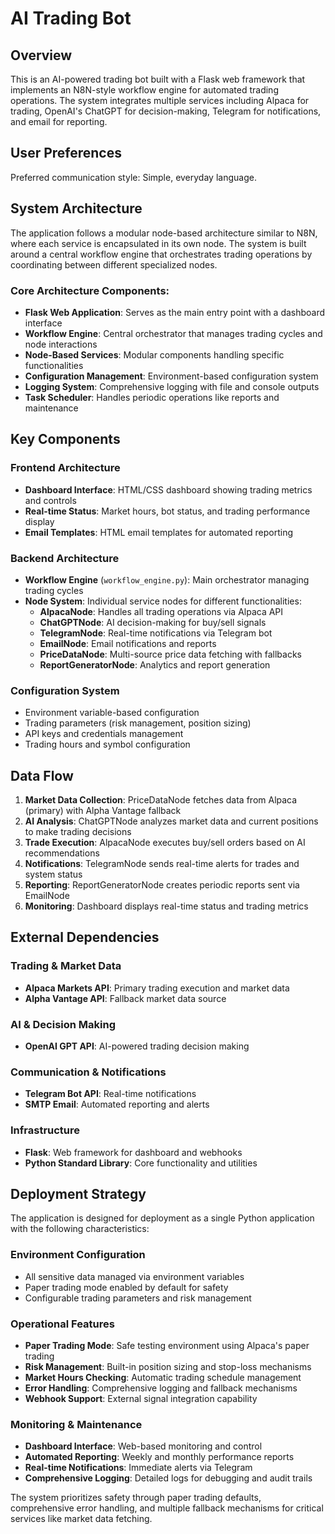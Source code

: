 # AI Trading Bot

## Overview

This is an AI-powered trading bot built with a Flask web framework that implements an N8N-style workflow engine for automated trading operations. The system integrates multiple services including Alpaca for trading, OpenAI's ChatGPT for decision-making, Telegram for notifications, and email for reporting.

## User Preferences

Preferred communication style: Simple, everyday language.

## System Architecture

The application follows a modular node-based architecture similar to N8N, where each service is encapsulated in its own node. The system is built around a central workflow engine that orchestrates trading operations by coordinating between different specialized nodes.

### Core Architecture Components:
- **Flask Web Application**: Serves as the main entry point with a dashboard interface
- **Workflow Engine**: Central orchestrator that manages trading cycles and node interactions
- **Node-Based Services**: Modular components handling specific functionalities
- **Configuration Management**: Environment-based configuration system
- **Logging System**: Comprehensive logging with file and console outputs
- **Task Scheduler**: Handles periodic operations like reports and maintenance

## Key Components

### Frontend Architecture
- **Dashboard Interface**: HTML/CSS dashboard showing trading metrics and controls
- **Real-time Status**: Market hours, bot status, and trading performance display
- **Email Templates**: HTML email templates for automated reporting

### Backend Architecture
- **Workflow Engine** (`workflow_engine.py`): Main orchestrator managing trading cycles
- **Node System**: Individual service nodes for different functionalities:
  - **AlpacaNode**: Handles all trading operations via Alpaca API
  - **ChatGPTNode**: AI decision-making for buy/sell signals
  - **TelegramNode**: Real-time notifications via Telegram bot
  - **EmailNode**: Email notifications and reports
  - **PriceDataNode**: Multi-source price data fetching with fallbacks
  - **ReportGeneratorNode**: Analytics and report generation

### Configuration System
- Environment variable-based configuration
- Trading parameters (risk management, position sizing)
- API keys and credentials management
- Trading hours and symbol configuration

## Data Flow

1. **Market Data Collection**: PriceDataNode fetches data from Alpaca (primary) with Alpha Vantage fallback
2. **AI Analysis**: ChatGPTNode analyzes market data and current positions to make trading decisions
3. **Trade Execution**: AlpacaNode executes buy/sell orders based on AI recommendations
4. **Notifications**: TelegramNode sends real-time alerts for trades and system status
5. **Reporting**: ReportGeneratorNode creates periodic reports sent via EmailNode
6. **Monitoring**: Dashboard displays real-time status and trading metrics

## External Dependencies

### Trading & Market Data
- **Alpaca Markets API**: Primary trading execution and market data
- **Alpha Vantage API**: Fallback market data source

### AI & Decision Making
- **OpenAI GPT API**: AI-powered trading decision making

### Communication & Notifications
- **Telegram Bot API**: Real-time notifications
- **SMTP Email**: Automated reporting and alerts

### Infrastructure
- **Flask**: Web framework for dashboard and webhooks
- **Python Standard Library**: Core functionality and utilities

## Deployment Strategy

The application is designed for deployment as a single Python application with the following characteristics:

### Environment Configuration
- All sensitive data managed via environment variables
- Paper trading mode enabled by default for safety
- Configurable trading parameters and risk management

### Operational Features
- **Paper Trading Mode**: Safe testing environment using Alpaca's paper trading
- **Risk Management**: Built-in position sizing and stop-loss mechanisms
- **Market Hours Checking**: Automatic trading schedule management
- **Error Handling**: Comprehensive logging and fallback mechanisms
- **Webhook Support**: External signal integration capability

### Monitoring & Maintenance
- **Dashboard Interface**: Web-based monitoring and control
- **Automated Reporting**: Weekly and monthly performance reports
- **Real-time Notifications**: Immediate alerts via Telegram
- **Comprehensive Logging**: Detailed logs for debugging and audit trails

The system prioritizes safety through paper trading defaults, comprehensive error handling, and multiple fallback mechanisms for critical services like market data fetching.